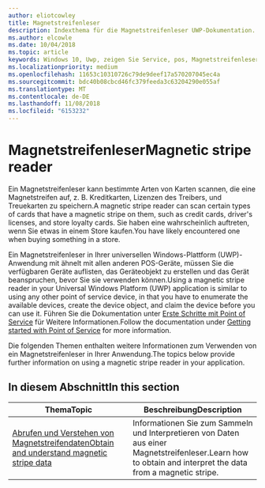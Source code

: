 ```yaml
---
author: eliotcowley
title: Magnetstreifenleser
description: Indexthema für die Magnetstreifenleser UWP-Dokumentation.
ms.author: elcowle
ms.date: 10/04/2018
ms.topic: article
keywords: Windows 10, Uwp, zeigen Sie Service, pos, Magnetstreifenleser
ms.localizationpriority: medium
ms.openlocfilehash: 11653c10310726c79de9deef17a570207045ec4a
ms.sourcegitcommit: bdc40b08cbcd46fc379feeda3c63204290e055af
ms.translationtype: MT
ms.contentlocale: de-DE
ms.lasthandoff: 11/08/2018
ms.locfileid: "6153232"
---
```

# <a name="magnetic-stripe-reader"></a><span data-ttu-id="aaed2-104">Magnetstreifenleser</span><span class="sxs-lookup"><span data-stu-id="aaed2-104">Magnetic stripe reader</span></span>

<span data-ttu-id="aaed2-105">Ein Magnetstreifenleser kann bestimmte Arten von Karten scannen, die eine Magnetstreifen auf, z. B. Kreditkarten, Lizenzen des Treibers, und Treuekarten zu speichern.</span><span class="sxs-lookup"><span data-stu-id="aaed2-105">A magnetic stripe reader can scan certain types of cards that have a magnetic stripe on them, such as credit cards, driver's licenses, and store loyalty cards.</span></span> <span data-ttu-id="aaed2-106">Sie haben eine wahrscheinlich auftreten, wenn Sie etwas in einem Store kaufen.</span><span class="sxs-lookup"><span data-stu-id="aaed2-106">You have likely encountered one when buying something in a store.</span></span>

<span data-ttu-id="aaed2-107">Ein Magnetstreifenleser in Ihrer universellen Windows-Plattform (UWP)-Anwendung mit ähnelt mit allen anderen POS-Geräte, müssen Sie die verfügbaren Geräte auflisten, das Geräteobjekt zu erstellen und das Gerät beanspruchen, bevor Sie sie verwenden können.</span><span class="sxs-lookup"><span data-stu-id="aaed2-107">Using a magnetic stripe reader in your Universal Windows Platform (UWP) application is similar to using any other point of service device, in that you have to enumerate the available devices, create the device object, and claim the device before you can use it.</span></span> <span data-ttu-id="aaed2-108">Führen Sie die Dokumentation unter [Erste Schritte mit Point of Service](pos-basics.md) für Weitere Informationen.</span><span class="sxs-lookup"><span data-stu-id="aaed2-108">Follow the documentation under [Getting started with Point of Service](pos-basics.md) for more information.</span></span>

<span data-ttu-id="aaed2-109">Die folgenden Themen enthalten weitere Informationen zum Verwenden von ein Magnetstreifenleser in Ihrer Anwendung.</span><span class="sxs-lookup"><span data-stu-id="aaed2-109">The topics below provide further information on using a magnetic stripe reader in your application.</span></span>

## <a name="in-this-section"></a><span data-ttu-id="aaed2-110">In diesem Abschnitt</span><span class="sxs-lookup"><span data-stu-id="aaed2-110">In this section</span></span>

| <span data-ttu-id="aaed2-111">Thema</span><span class="sxs-lookup"><span data-stu-id="aaed2-111">Topic</span></span> | <span data-ttu-id="aaed2-112">Beschreibung</span><span class="sxs-lookup"><span data-stu-id="aaed2-112">Description</span></span> |
|-------|-------------|
| [<span data-ttu-id="aaed2-113">Abrufen und Verstehen von Magnetstreifendaten</span><span class="sxs-lookup"><span data-stu-id="aaed2-113">Obtain and understand magnetic stripe data</span></span>](../devices-sensors/pos-magnetic-stripe-reader-data.md) | <span data-ttu-id="aaed2-114">Informationen Sie zum Sammeln und Interpretieren von Daten aus einer Magnetstreifenleser.</span><span class="sxs-lookup"><span data-stu-id="aaed2-114">Learn how to obtain and interpret the data from a magnetic stripe.</span></span> |